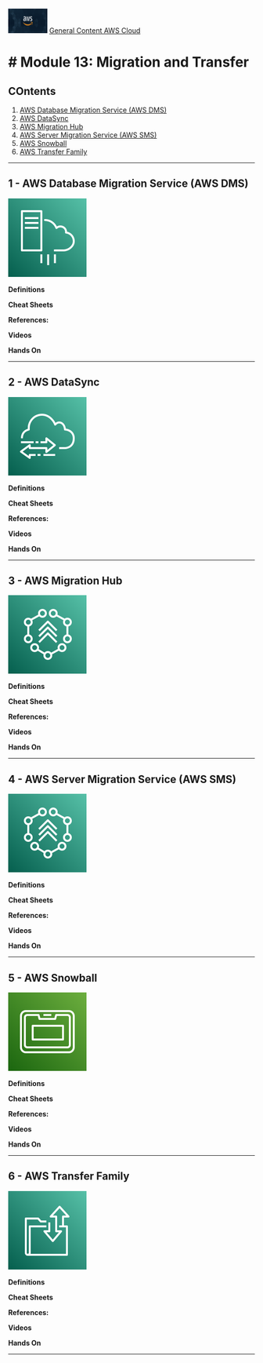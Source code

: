  <img src="../images/extra/banner_aws.png" alt="aws" width=80 height=50 /> [General Content AWS Cloud][1]

[1]: https://github.com/weder96/aws-certification-learning

# # Module 13: Migration and Transfer

## COntents
1. <a href="#section-01"> AWS Database Migration Service (AWS DMS) </a>
2. <a href="#section-02"> AWS DataSync </a>
3. <a href="#section-03"> AWS Migration Hub </a>
4. <a href="#section-04"> AWS Server Migration Service (AWS SMS) </a>
5. <a href="#section-05"> AWS Snowball </a>
6. <a href="#section-06"> AWS Transfer Family </a>

----------------------------------------------------------------------------------------------
## <a id="section-01" ></a> **1 - AWS Database Migration Service (AWS DMS)**

![AWS Database Migration Service (AWS DMS)](../images/Architecture-Service-Icons_01312022/Arch_Migration-Transfer/64/Arch_AWS-Server-Migration-Service_64.svg)


**Definitions**

**Cheat Sheets**

**References:**

**Videos**

**Hands On**

------------------------------------------------------------------------------------------------------------------------------------------------------------------
## <a id="section-02" ></a> **2 - AWS DataSync**

![AWS DataSync](../images/Architecture-Service-Icons_01312022/Arch_Migration-Transfer/64/Arch_AWS-DataSync_64.svg)


**Definitions**

**Cheat Sheets**

**References:**

**Videos**

**Hands On**

------------------------------------------------------------------------------------------------------------------------------------------------------------------

## <a id="section-03" ></a> **3 - AWS Migration Hub**

![AWS Migration Hub](../images/Architecture-Service-Icons_01312022/Arch_Migration-Transfer/64/Arch_AWS-Migration-Hub_64.svg)


**Definitions**

**Cheat Sheets**

**References:**

**Videos**

**Hands On**

------------------------------------------------------------------------------------------------------------------------------------------------------------------
## <a id="section-04" ></a> **4 - AWS Server Migration Service (AWS SMS)**

![AWS Migration Hub](../images/Architecture-Service-Icons_01312022/Arch_Migration-Transfer/64/Arch_AWS-Migration-Hub_64.svg)


**Definitions**

**Cheat Sheets**

**References:**

**Videos**

**Hands On**

------------------------------------------------------------------------------------------------------------------------------------------------------------------
## <a id="section-05" ></a> **5 - AWS Snowball**


![AWS Snowball](../images/Architecture-Service-Icons_01312022/Arch_Storage/64/Arch_AWS-Snowball_64.svg)


**Definitions**

**Cheat Sheets**

**References:**

**Videos**

**Hands On**

------------------------------------------------------------------------------------------------------------------------------------------------------------------
## <a id="section-06" ></a> **6 - AWS Transfer Family**


![AWS Transfer Family](../images/Architecture-Service-Icons_01312022/Arch_Migration-Transfer/64/Arch_AWS-Transfer-Family_64.svg)


**Definitions**

**Cheat Sheets**

**References:**

**Videos**

**Hands On**

------------------------------------------------------------------------------------------------------------------------------------------------------------------